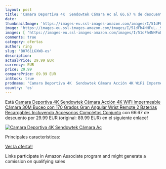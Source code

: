 ```yaml
---
layout: post
title: 'Camara Deportiva 4K  Sendowtek Cámara Ac al 66.67 % de descuento'
date: 
thumbnailImage: 'https://images-eu.ssl-images-amazon.com/images/I/51dFh4NHFuL._SL200_.jpg'
image: 'https://images-eu.ssl-images-amazon.com/images/I/51dFh4NHFuL._SL200_.jpg'
images: [ 'https://images-eu.ssl-images-amazon.com/images/I/51dFh4NHFuL._SL200_.jpg' ]
comments: true
category: ofertas
author: ring
slug: 'B0761LGXW8-es'
description:
actualPrice: 29.99 EUR
currency: EUR
price: 29.99
comparePrice: 89.99 EUR
inStock: true
prodname: 'Camara Deportiva 4K  Sendowtek Cámara Acción 4K WiFi Impermeable Cámara 30M Buceo con 170 Grados Gran Angular  Wrist Remote  2 Baterías Recargables  Incluyendo Accesorios Completos Conjunto'
country: 'es'
---
```


Está [Camara Deportiva 4K  Sendowtek Cámara Acción 4K WiFi Impermeable Cámara 30M Buceo con 170 Grados Gran Angular  Wrist Remote  2 Baterías Recargables  Incluyendo Accesorios Completos Conjunto](https://www.amazon.es/dp/B0761LGXW8/?tag=tolees-21) con 66.67 de descuento por 29.99 EUR (original: 89.99 EUR) en el siguiente enlace!

[![Camara Deportiva 4K  Sendowtek Cámara Ac](https://images-eu.ssl-images-amazon.com/images/I/51dFh4NHFuL._SL200_.jpg)](https://www.amazon.es/dp/B0761LGXW8/?tag=tolees-21)

Principales características:


[Ver la oferta!!](https://www.amazon.es/dp/B0761LGXW8/?tag=tolees-21)

Links participate in Amazon Associate program and might generate a comission on qualifying sales


